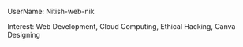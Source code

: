 UserName: Nitish-web-nik

Interest: Web Development, Cloud Computing, Ethical Hacking, Canva Designing
